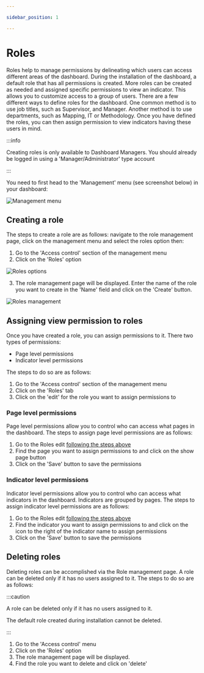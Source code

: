 ```yaml
---

sidebar_position: 1

---
```


# Roles

Roles help to manage permissions by delineating which users can access different areas of the dashboard. During the installation of the dashboard, a default role that has all permissions is created. More roles can be created as needed and assigned specific permissions to view an indicator. This allows you to customize access to a group of users.
There are a few different ways to define roles for the dashboard. One common method is to use job titles, such as Supervisor, and Manager. Another method is to use departments, such as Mapping, IT or Methodology. Once you have defined the roles, you can then assign permission to view indicators having these users in mind.

:::info

Creating roles is only available to Dashboard Managers. You should already be logged in using a 'Manager/Administrator' type account

:::

You need to first head to the 'Management' menu (see screenshot below) in your dashboard:

![Management menu](/img/screenshots/management_menu.png)

## Creating a role

The steps to create a role are as follows: navigate to the role management page, click on the management menu and select the roles option then:


1. Go to the 'Access control' section of the management menu
2. Click on the 'Roles' option

![Roles options](/img/manage/access_control/roles/roles_1.png)

3. The role management page will be displayed. Enter the name of the role you want to create in the 'Name' field and click on the 'Create' button.


![Roles management](/img/manage/access_control/roles/roles_2.png)

## Assigning view permission to roles

Once you have created a role, you can assign permissions to it. There two types of permissions:

* Page level permissions
* Indicator level permissions

The steps to do so are as follows:

1. Go to the 'Access control' section of the management menu
2. Click on the 'Roles' tab
3. Click on the 'edit' for the role you want to assign permissions to

### Page level permissions

Page level permissions allow you to control who can access what pages in the dashboard. The steps to assign page level permissions are as follows:

1. Go to the Roles edit [following the steps above](#assigning-permissions-to-roles)
2. Find the page you want to assign permissions to and click on the show page button
3. Click on the 'Save' button to save the permissions

### Indicator level permissions

Indicator level permissions allow you to control who can access what indicators in the dashboard. Indicators are grouped by pages. The steps to assign indicator level permissions are as follows:

1. Go to the Roles edit [following the steps above](#assigning-permissions-to-roles)
2. Find the indicator you want to assign permissions to and click on the icon to the right of the indicator name to assign permissions
3. Click on the 'Save' button to save the permissions

## Deleting roles

Deleting roles can be accomplished via the Role management page. A role can be deleted only if it has no users assigned to it. The steps to do so are as follows:

:::caution

A role can be deleted only if it has no users assigned to it. 

The default role created during installation cannot be deleted.

:::

1. Go to the 'Access control' menu
2. Click on the 'Roles' option
3. The role management page will be displayed. 
4. Find the role you want to delete and click on 'delete'






